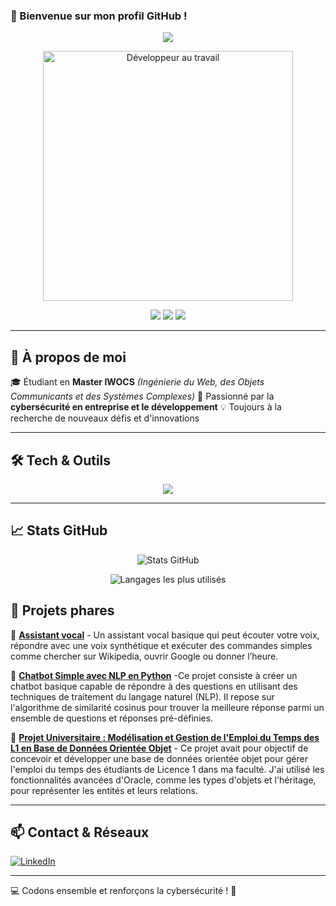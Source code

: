### 👋 Bienvenue sur mon profil GitHub !

<p align="center">
  <img src="https://readme-typing-svg.herokuapp.com?size=22&color=F70000&center=true&vCenter=true&lines=Je+suis+%C3%A9tudiant+en+Master+IWOCS;Passionn%C3%A9+par+la+cybers%C3%A9curit%C3%A9+et+le+d%C3%A9veloppement;Ing%C3%A9nierie+des+syst%C3%A8mes+complexes" />
</p>

<p align="center">
  <img src="https://media.giphy.com/media/qgQUggAC3Pfv687qPC/giphy.gif" alt="Développeur au travail" width="400"/>
</p>

<p align="center">
  <img src="https://img.shields.io/badge/Master%20IWOCS-red?style=for-the-badge&logo=academia&logoColor=white"/>
  <img src="https://img.shields.io/badge/Cybers%C3%A9curit%C3%A9-passion-blue?style=for-the-badge&logo=hackthebox&logoColor=white"/>
  <img src="https://img.shields.io/badge/D%C3%A9veloppement-green?style=for-the-badge&logo=code&logoColor=white"/>
</p>

---

## 🚀 À propos de moi

🎓 Étudiant en **Master IWOCS** *(Ingénierie du Web, des Objets Communicants et des Systèmes Complexes)*
📍 Passionné par la **cybersécurité en entreprise et le développement**
💡 Toujours à la recherche de nouveaux défis et d'innovations

---

## 🛠️ Tech & Outils

<p align="center">
  <img src="https://skillicons.dev/icons?i=html,css,js,ts,react,nextjs,nodejs,php,laravel,mysql,postgres,python,django,java,spring,git,github,arduino,raspberrypi,docker,kubernetes,linux,security" />
</p>

---

## 📈 Stats GitHub

<p align="center">
  <img src="https://github-readme-stats.vercel.app/api?username=amine-76&show_icons=true&theme=radical" alt="Stats GitHub" />
</p>


<p align="center">
  <img src="https://github-readme-stats.vercel.app/api/top-langs/?username=amine-76&layout=compact&theme=radical" alt="Langages les plus utilisés" />
</p>

## 🌟 Projets phares

🔹 [**Assistant vocal**]([https://github.com/amine-76/projet1](https://github.com/amine-76/Recognizer.git)) - Un assistant vocal basique qui peut écouter votre voix, répondre avec une voix synthétique et exécuter des commandes simples comme chercher sur Wikipedia, ouvrir Google ou donner l’heure.

🔹 [**Chatbot Simple avec NLP en Python**]([https://github.com/amine-76/projet2](https://github.com/amine-76/ChatBox.git)) -Ce projet consiste à créer un chatbot basique capable de répondre à des questions en utilisant des techniques de traitement du langage naturel (NLP). Il repose sur l'algorithme de similarité cosinus pour trouver la meilleure réponse parmi un ensemble de questions et réponses pré-définies.

🔹 [**Projet Universitaire : Modélisation et Gestion de l'Emploi du Temps des L1 en Base de Données Orientée Objet**]([https://github.com/tonPseudoGitHub/projet3](https://github.com/amine-76/Universite-edt.git)) - Ce projet avait pour objectif de concevoir et développer une base de données orientée objet pour gérer l'emploi du temps des étudiants de Licence 1 dans ma faculté. J'ai utilisé les fonctionnalités avancées d'Oracle, comme les types d'objets et l'héritage, pour représenter les entités et leurs relations.

---

## 📫 Contact & Réseaux

[![LinkedIn](https://img.shields.io/badge/LinkedIn-0A66C2?style=for-the-badge&logo=linkedin&logoColor=white)](https://www.linkedin.com/in/amine-cheikh9776/)

---

💻 Codons ensemble et renforçons la cybersécurité ! 🚀
